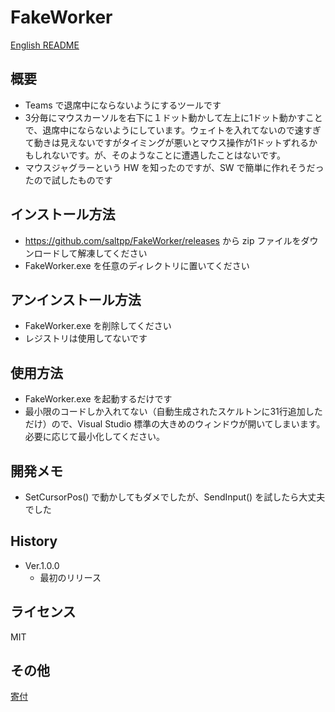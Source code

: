# FakeWorker
[English README](README.md)


## 概要
- Teams で退席中にならないようにするツールです
- 3分毎にマウスカーソルを右下に１ドット動かして左上に1ドット動かすことで、退席中にならないようにしています。ウェイトを入れてないので速すぎて動きは見えないですがタイミングが悪いとマウス操作が1ドットずれるかもしれないです。が、そのようなことに遭遇したことはないです。
- マウスジャグラーという HW を知ったのですが、SW で簡単に作れそうだったので試したものです


## インストール方法
- https://github.com/saltpp/FakeWorker/releases から zip ファイルをダウンロードして解凍してください
- FakeWorker.exe を任意のディレクトリに置いてください


## アンインストール方法
- FakeWorker.exe を削除してください
- レジストリは使用してないです


## 使用方法
- FakeWorker.exe を起動するだけです
- 最小限のコードしか入れてない（自動生成されたスケルトンに31行追加しただけ）ので、Visual Studio 標準の大きめのウィンドウが開いてしまいます。必要に応じて最小化してください。


## 開発メモ
- SetCursorPos() で動かしてもダメでしたが、SendInput() を試したら大丈夫でした


## History
- Ver.1.0.0
  - 最初のリリース


## ライセンス
MIT


## その他
[寄付](https://www.buymeacoffee.com/saltpp)
